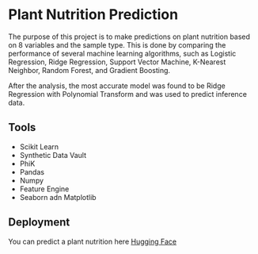 # Plant Nutrition Prediction
The purpose of this project is to make predictions on plant nutrition based on 8 variables and the sample type. 
This is done by comparing the performance of several machine learning algorithms, such as Logistic Regression, Ridge Regression, Support Vector Machine, K-Nearest Neighbor, Random Forest, and Gradient Boosting.

After the analysis, the most accurate model was found to be Ridge Regression with Polynomial Transform and was used to predict inference data.

## Tools
- Scikit Learn
- Synthetic Data Vault
- PhiK
- Pandas
- Numpy
- Feature Engine
- Seaborn adn Matplotlib

## Deployment
You can predict a plant nutrition here [Hugging Face](https://huggingface.co/spaces/barentz96/Plant_Nutrition)
